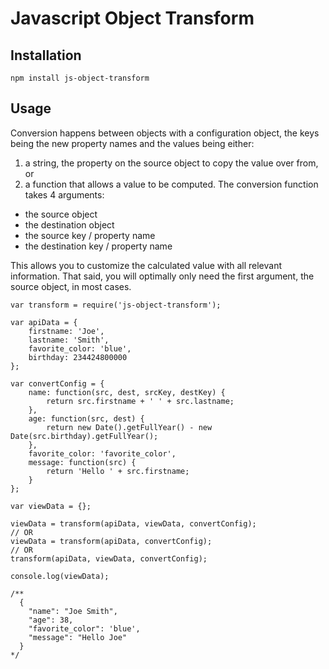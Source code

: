 # Javascript Object Transform

## Installation

```
npm install js-object-transform
```

## Usage

Conversion happens between objects with a configuration object, the keys being the new property names and the values being either:

1. a string, the property on the source object to copy the value over from, or
2. a function that allows a value to be computed.  The conversion function takes 4 arguments:

- the source object
- the destination object
- the source key / property name
- the destination key / property name

This allows you to customize the calculated value with all relevant information.  That said, you will optimally only need the first argument, the source object, in most cases.

```
var transform = require('js-object-transform');

var apiData = {
    firstname: 'Joe',
    lastname: 'Smith',
    favorite_color: 'blue',
    birthday: 234424800000
};

var convertConfig = {
    name: function(src, dest, srcKey, destKey) {
        return src.firstname + ' ' + src.lastname;
    },
    age: function(src, dest) {
        return new Date().getFullYear() - new Date(src.birthday).getFullYear();
    },
    favorite_color: 'favorite_color',
    message: function(src) {
        return 'Hello ' + src.firstname;
    }
};

var viewData = {};

viewData = transform(apiData, viewData, convertConfig);
// OR
viewData = transform(apiData, convertConfig);
// OR
transform(apiData, viewData, convertConfig);

console.log(viewData);

/**
  {
    "name": "Joe Smith",
    "age": 38,
    "favorite_color": 'blue',
    "message": "Hello Joe"
  }
*/
```

